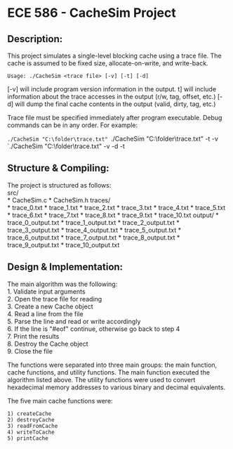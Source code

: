 # ECE 586 - CacheSim Project    
	
## Description:
This project simulates a single-level blocking cache using a trace file. The cache is assumed to be fixed size, allocate-on-write, and write-back.

`Usage: ./CacheSim <trace file> [-v] [-t] [-d]`

[-v] will include program version information in the output.
t] will include information about the trace accesses in the output (r/w, tag, offset, etc.)
[-d] will dump the final cache contents in the output (valid, dirty, tag, etc.)

Trace file must be specified immediately after program executable.
Debug commands can be in any order. For example:

`./CacheSim "C:\folder\trace.txt"
`./CacheSim "C:\folder\trace.txt" -t -v
`./CacheSim "C:\folder\trace.txt" -v -d -t

## Structure & Compiling:
The project is structured as follows:      
	src/   
		* CacheSim.c
		* CacheSim.h
	traces/   
		* trace_0.txt
		* trace_1.txt
		* trace_2.txt
		* trace_3.txt
		* trace_4.txt
		* trace_5.txt
		* trace_6.txt
		* trace_7.txt
		* trace_8.txt
		* trace_9.txt
		* trace_10.txt
	output/
		* trace_0_output.txt
		* trace_1_output.txt
		* trace_2_output.txt
		* trace_3_output.txt
		* trace_4_output.txt
		* trace_5_output.txt
		* trace_6_output.txt
		* trace_7_output.txt
		* trace_8_output.txt
		* trace_9_output.txt
		* trace_10_output.txt   

## Design & Implementation:
 The main algorithm was the following:   
	1. Validate input arguments   
	2. Open the trace file for reading   
	3. Create a new Cache object   
 	4. Read a line from the file   
 	5. Parse the line and read or write accordingly   
 	6. If the line is "#eof" continue, otherwise go back to step 4    
 	7. Print the results   
 	8. Destroy the Cache object   
 	9. Close the file   

The functions were separated into three main groups: the main function, cache functions, and utility functions. The main function executed the algorithm listed above. The utility functions were used to convert hexadecimal memory addresses to various binary and decimal equivalents.     

The five main cache functions were: 

	1) createCache
	2) destroyCache
	3) readFromCache
	4) writeToCache
	5) printCache
